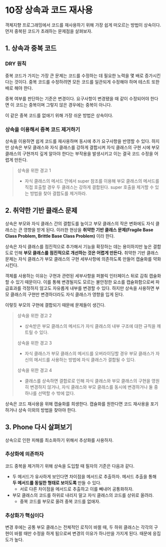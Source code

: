 # 10장 상속과 코드 재사용

객체지향 프로그래밍에서 코드를 재사용하기 위해 가장 쉽게 떠오르는 방법이 상속이다. 먼저 중복된 코드가 초래하는 문제점을 살펴보자.

## 1. 상속과 중복 코드

### DRY 원칙

중복 코드가 가지는 가장 큰 문제는 코드를 수정하는 데 필요한 노력을 몇 배로 증가시킨다는 것이다. 중복 코드를 수정하려면 모든 코드를 일관되게 수정해야 하며 테스트 또한 배로 해야 한다.

중복 여부를 판단하는 기준은 변경이다. 요구사항이 변경됐을 때 같이 수정되어야 한다면 이 코드는 중복이며 그렇지 않은 경우에는 중복이 아니다.

이 같은 중복 코드를 없애기 위해 가장 쉬운 방법은 상속이다.

### 상속을 이용해서 중복 코드 제거하기

상속을 이용하면 쉽게 코드를 재사용하며 동시에 추가 요구사항을 반영할 수 있다. 하지만 상속은 부모 클래스와 자식 클래스를 강하게 결합시켜 자식 클래스의 구현 시에 부모 클래스의 구현까지 깊게 알아야 한다는 부작용을 발생시키고 이는 결국 코드 수정을 어렵게 만든다.

> 상속을 위한 경고 1
>
> - 자식 클래스의 메서드 안에서 super 참조를 이용해 부모 클래스의 메서드를 직접 호출할 경우 두 클래스는 강하게 결합된다. super 호출을 제거할 수 있는 방법을 찾아 결합도를 제거하라.

## 2. 취약한 기반 클래스 문제

상속은 부모와 자식 클래스 간의 결합도를 높이고 부모 클래스의 작은 변화에도 자식 클래스는 큰 영향을 받게 된다. 이러한 현상을 **취약한 기반 클래스 문제(Fragile Base Class Problem, Brittle Base Class Problem)** 이라 한다.

상속은 자식 클래스를 점진적으로 추가해서 기능을 확장하는 데는 용이하지만 높은 결합도로 인해 **부모 클래스를 점진적으로 개선하는 것은 어렵게 만든다.** 취약한 기반 클래스 문제는 자식 클래스가 부모 클래스의 구현 세부사항에 의존하도록 만들어 캡슐화를 약화시킨다.

객체를 사용하는 이유는 구현과 관련된 세부사항을 퍼블릭 인터페이스 뒤로 감춰 캡슐화할 수 있기 때문이다. 이를 통해 변경될지도 모르는 불안정한 요소를 캡슐화함으로써 파급효과를 걱정하지 않고도 자유롭게 내부를 변경할 수 있다. 하지만 상속을 사용하면 부모 클래스의 구현만 변경하더라도 자식 클래스가 영향을 입게 된다.

이렇듯 부모의 구현에 결합되기 때문에 문제들이 생긴다.

> 상속을 위한 경고 2
>
> - 상속받은 부모 클래스의 메서드가 자식 클래스의 내부 구조에 대한 규칙을 깨트릴 수 있다.
>
> 상속을 위한 경고 3
>
> - 자식 클래스가 부모 클래스의 메서드를 오버라이딩할 경우 부모 클래스가 자신의 메서드를 사용하는 방법에 자식 클래스가 결합될 수 있다.
>
> 상속을 위한 경고 4
>
> - 클래스를 상속하면 결합로로 인해 자식 클래스와 부모 클래스의 구현을 영원히 변경하지 않거나, 자식 클래스와 부모 클래스를 동시에 변경하거나 둘 중 하나를 선택할 수 밖에 없다.

상속은 코드 재사용을 위해 캡슐화를 희생한다. 캡슐화를 원한다면 코드 재사용을 포기하거나 상속 이외의 방법을 찾아야 한다.

## 3. Phone 다시 살펴보기

상속으로 인한 피해를 최소화하기 위해서 추상화를 사용하자.

### 추상화에 의존하자

코드 중복을 제거하기 위해 상속을 도입할 때 필자의 기준은 다음과 같다.

- 두 메서드가 유사하게 보인다면 차이점을 메서드로 추출하자. 메서드 추출을 통해 **두 메서드를 동일한 형태로 보이도록** 만들 수 있다.
  - 서로 다른 차이점을 메서드로 추출하고 이를 빼내어 공통화하자.
- 부모 클래스의 코드를 하위로 내리지 말고 자식 클래스의 코드를 상위로 올려라.
  - 중복 코드를 부모로 올려 중복 코드를 없애자.

### 추상화가 핵심이다

변경 후에는 공통 부모 클래스는 전체적인 로직이 바뀔 때, 두 하위 클래스는 각각의 구현이 바뀔 때만 수정을 하게 됨으로써 변경의 이유가 하나만을 가지게 된다. 때문에 응집도가 높다.





